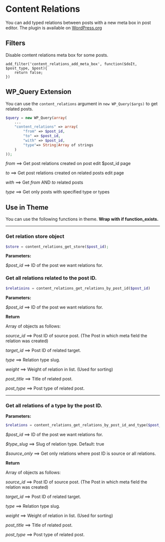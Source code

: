# Content Relations

You can add typed relations between posts with a new meta box in post editor. The plugin is available on [WordPress.org](https://wordpress.org/plugins/content-relations/)

## Filters

Disable content relations meta box for some posts.

```
add_filter('content_relations_add_meta_box', function($doIt, $post_type, $post){
	return false;
}) 
```

## WP_Query Extension

You can use the ```content_relations``` argument in ```new WP_Query($args)``` to get related posts.

```php
$query = new WP_Query(array(
	...
	"content_relations" => array(
		"from" => $post_id,
		"to" => $post_id,
		"with" => $post_id,
		"type"=> String|Array of strings
	)
));
```

_from_ ==> Get post relations created on post edit $post_id page

_to_ ==> Get post relations created on related posts edit page

_with_ ==> Get _from_ AND _to_ related posts

_type_ ==> Get only posts with specified type or types

## Use in Theme

You can use the following functions in theme. **Wrap with if function_exists.**

---

### Get relation store object

```php
$store = content_relations_get_store($post_id);
```

**Parameters:**


_$post_id_ ==> ID of the post we want relations for.

### Get all relations related to the post ID.


```php
$relatioins = content_relations_get_relations_by_post_id($post_id)
```

**Parameters:**


_$post_id_ ==> ID of the post we want relations for.


**Return**

Array of objects as follows:

_source_id_ ==> Post ID of source post. (The Post in which meta field the relation was created)
 
_target_id_ ==> Post ID of related target.

_type_ ==> Relation type slug.
 
_weight_ ==> Weight of relation in list. (Used for sorting) 

_post_title_ ==> Title of related post.
 
_post_type_ ==> Post type of related post.

---

### Get all relations of a type by the post ID.

**Parameters:**

```php
$relations = content_relations_get_relations_by_post_id_and_type($post_id, $relation_type, $source_only = true);
```

_$post_id_ ==> ID of the post we want relations for.

_$type_slug_ ==> Slug of relation type. Default: true

_$source_only_ ==> Get only relations where post ID is source or all relations.


**Return**

Array of objects as follows:

_source_id_ ==> Post ID of source post. (The Post in which meta field the relation was created)
 
_target_id_ ==> Post ID of related target.

_type_ ==> Relation type slug.
 
_weight_ ==> Weight of relation in list. (Used for sorting) 

_post_title_ ==> Title of related post.
 
_post_type_ ==> Post type of related post.